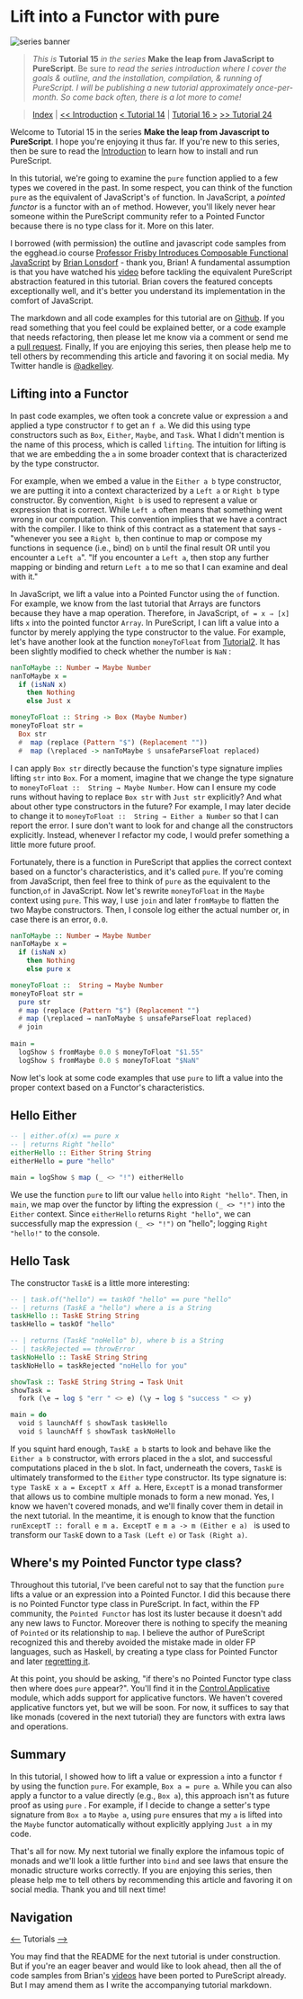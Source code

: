 # Lift into a Functor with pure
![series banner](../resources/glitched-abstract.jpg)

> *This is* **Tutorial 15** *in the series* **Make the leap from JavaScript to PureScript**. Be sure
> *to read the series introduction where I cover the goals & outline, and the installation,*
> *compilation, & running of PureScript. I will be publishing a new tutorial approximately*
> *once-per-month. So come back often, there is a lot more to come!*

> [Index](https://github.com/adkelley/javascript-to-purescript/tree/master/index.md) | [<< Introduction](https://github.com/adkelley/javascript-to-purescript) [< Tutorial 14](https://github.com/adkelley/javascript-to-purescript/tree/master/tut14) | [Tutorial 16 >](https://github.com/adkelley/javascript-to-purescript/tree/master/tut16) [>> Tutorial 24](https://github.com/adkelley/javascript-to-purescript/tree/master/tut24)

Welcome to Tutorial 15 in the series **Make the leap from Javascript to PureScript**.  I hope you're enjoying it thus far.  If you're new to this series, then be sure to read the [Introduction](https://github.com/adkelley/javascript-to-purescript) to learn how to install and run PureScript.

In this tutorial, we're going to examine the `pure` function applied to a few types we covered in the past.  In some respect, you can think of the function `pure` as the equivalent of JavaScript's `of` function. In JavaScript, a *pointed functor* is a functor with an `of` method.  However, you'll likely never hear someone within the PureScript community refer to a Pointed Functor because there is no type class for it.  More on this later.

I borrowed (with permission) the outline and javascript code samples from the egghead.io course [Professor Frisby Introduces Composable Functional JavaScript](https://egghead.io/courses/professor-frisby-introduces-composable-functional-javascript) by
[Brian Lonsdorf](https://github.com/DrBoolean) - thank you, Brian! A fundamental assumption is that you have watched his [video](https://egghead.io/lessons/javascript-lifting-into-a-pointed-functor) before tackling the equivalent PureScript abstraction featured in this tutorial.  Brian covers the featured concepts exceptionally well, and it's better you understand its implementation in the comfort of JavaScript.

The markdown and all code examples for this tutorial are on [Github](https://github.com/adkelley/javascript-to-purescript/tree/master/tut15).  If you read something that you feel could be explained better, or a code example that needs refactoring, then please let me know via a comment or send me a [pull request](https://github.com/adkelley/javascript-to-purescript/tree/master/tut14).  Finally, If you are enjoying this series, then please help me to tell others by recommending this article and favoring it on social media.  My Twitter handle is [@adkelley](https://twitter.com/adkelley).

## Lifting into a Functor
In past code examples, we often took a concrete value or expression `a` and applied a type constructor `f` to get an `f a`.   We did this using type constructors such as `Box`, `Either`, `Maybe`, and `Task`.  What I didn't mention is the name of this process, which is called `lifting`. The intuition for lifting is that we are embedding the `a` in some broader context that is characterized by the type constructor.   

For example, when we embed a value in the `Either a b` type constructor, we are putting it into a context characterized by a `Left a` or `Right b` type constructor.  By convention, `Right b` is used to represent a value or expression that is correct.  While `Left a`  often means that something went wrong in our computation.  This convention implies that we have a contract with the compiler.  I like to think of this contract as a statement that says - "whenever you see a `Right b`, then continue to map or compose my functions in sequence (i.e., bind) on `b` until the final result OR until you encounter a `Left a`".  "If you encounter a `Left a`, then stop any further mapping or binding and return `Left a` to me so that I can examine and deal with it."

In JavaScript, we lift a value into a Pointed Functor using the `of` function.  For example, we know from the last tutorial that Arrays are functors because they have a map operation.  Therefore, in JavaScript, `of = x ⇒ [x] ` lifts `x` into the pointed functor `Array`.  In PureScript, I can lift a value into a functor by merely applying the type constructor to the value.  For example, let's have another look at the function `moneyToFloat` from [Tutorial2]().  It has been slightly modified to check whether the number is `NaN` :
```haskell
nanToMaybe :: Number → Maybe Number
nanToMaybe x =
  if (isNaN x)
    then Nothing
    else Just x

moneyToFloat :: String -> Box (Maybe Number)
moneyToFloat str =
  Box str 
  #  map (replace (Pattern "$") (Replacement "")) 
  #  map (\replaced -> nanToMaybe $ unsafeParseFloat replaced)
```
I can apply `Box str` directly because the function's type signature implies lifting `str` into `Box`.  For a moment, imagine that we change the type signature to `moneyToFloat ::  String → Maybe Number`.  How can I ensure my code runs without having to replace `Box str` with `Just str` explicitly?  And what about other type constructors in the future? For example, I may later decide to change it to `moneyToFloat ::  String → Either a Number` so that I can report the error.  I sure don't want to look for and change all the constructors explicitly. Instead, whenever I refactor my code, I would prefer something a little more future proof.

Fortunately, there is a function in PureScript that applies the correct context based on a functor's characteristics, and it's called `pure`.  If you're coming from JavaScript, then feel free to think of `pure` as the equivalent to the function,`of` in JavaScript.    Now let's rewrite `moneyToFloat` in the `Maybe` context using `pure`.  This way, I use `join` and later `fromMaybe` to flatten the two Maybe constructors.  Then, I console log either the actual number or, in case there is an error, `0.0`. 

```haskell
nanToMaybe :: Number → Maybe Number
nanToMaybe x =
  if (isNaN x)
    then Nothing
    else pure x

moneyToFloat ::  String → Maybe Number
moneyToFloat str =
  pure str
  # map (replace (Pattern "$") (Replacement "")
  # map (\replaced → nanToMaybe $ unsafeParseFloat replaced)
  # join
 
main =
  logShow $ fromMaybe 0.0 $ moneyToFloat "$1.55"
  logShow $ fromMaybe 0.0 $ moneyToFloat "$NaN"
```
Now let's look at some code examples that use `pure`  to lift a value into the proper context based on a Functor's characteristics.

## Hello Either
```haskell
-- | either.of(x) == pure x
-- | returns Right "hello"
eitherHello :: Either String String
eitherHello = pure "hello"

main = logShow $ map (_ <> "!") eitherHello
```
We use the function `pure` to lift our value `hello` into `Right "hello"`.   Then, in `main`, we map over the functor by lifting the expression `(_ <> "!")` into the `Either` context.  Since `eitherHello` returns `Right "hello"`, we can successfully map the expression `(_ <> "!")`  on "hello"; logging `Right "hello!"` to the console.  

## Hello Task
The constructor `TaskE` is a little more interesting:
```haskell
-- | task.of("hello") == taskOf "hello" == pure "hello"
-- | returns (TaskE a "hello") where a is a String
taskHello :: TaskE String String
taskHello = taskOf "hello"

-- | returns (TaskE "noHello" b), where b is a String
-- | taskRejected == throwError
taskNoHello :: TaskE String String
taskNoHello = taskRejected "noHello for you"

showTask :: TaskE String String → Task Unit
showTask =
  fork (\e → log $ "err " <> e) (\y → log $ "success " <> y)

main = do
  void $ launchAff $ showTask taskHello
  void $ launchAff $ showTask taskNoHello
```
If you squint hard enough, `TaskE a b`  starts to look and behave like the `Either a b` constructor, with errors placed in the `a` slot, and successful computations placed in the `b` slot.  In fact, underneath the covers, `TaskE` is ultimately transformed to the  `Either` type constructor.  Its type signature is: `type TaskE x a = ExceptT x Aff a`.  Here, `ExceptT` is a monad transformer that allows us to combine multiple monads to form a new monad.  Yes, I know we haven't covered monads, and we'll finally cover them in detail in the next tutorial.  In the meantime, it is enough to know that the function `runExceptT :: forall e m a. ExceptT e m a -> m (Either e a) ` is used to transform our `TaskE` down to a `Task (Left e)` or `Task (Right a)`.

## Where's my Pointed Functor type class?
Throughout this tutorial, I've been careful not to say that the function `pure`  lifts a value or an expression into a Pointed Functor.  I did this because there is no Pointed Functor type class in PureScript.  In fact, within the FP community, the `Pointed Functor` has lost its luster because it doesn't add any new laws to Functor. Moreover there is nothing to specify the meaning of `Pointed` or its relationship to `map`.  I believe the author of PureScript recognized this and thereby avoided the mistake made in older FP languages, such as Haskell, by creating a type class for Pointed Functor and later [regretting it](https://wiki.haskell.org/Why_not_Pointed%3F). 

At this point, you should be asking, "if there's no Pointed Functor type class then where does `pure` appear?".  You'll find it in the [Control.Applicative](https://pursuit.purescript.org/packages/purescript-prelude/4.0.1/docs/Control.Applicative#v:pure) module, which adds support for applicative functors.  We haven't covered applicative functors yet, but we will be soon.  For now, it suffices to say that like monads (covered in the next tutorial) they are functors with extra laws and operations.
 
## Summary
In this tutorial, I showed how to lift a value or expression `a` into a functor `f` by using the function `pure`.  For example, `Box a = pure a`.  While you can also apply a functor to a value directly  (e.g., `Box a`),  this approach isn't as future proof as using `pure` .  For example, if I decide to change a setter's type signature from `Box a`  to `Maybe a`, using `pure` ensures that my `a` is lifted into the `Maybe` functor automatically without explicitly applying `Just a` in my code.

That's all for now. My next tutorial we finally explore the infamous topic of monads and we'll look a little further into `bind` and see laws that ensure the monadic structure works correctly. If you are enjoying this series, then please help me to tell others by recommending this article and favoring it on social media. Thank you and till next time!


## Navigation
[<--](https://github.com/adkelley/javascript-to-purescript/tree/master/tut14) Tutorials [-->](https://github.com/adkelley/javascript-to-purescript/tree/master/tut16)

You may find that the README for the next tutorial is under construction. But if you're an eager beaver and would like to look ahead, then all the of code samples from Brian's [videos](https://egghead.io/courses/professor-frisby-introduces-composable-functional-javascript) have been ported to PureScript already. But I may amend them as I write the accompanying tutorial markdown.  
